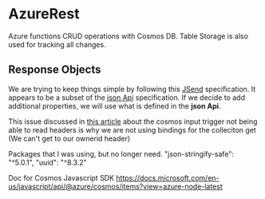 # AzureRest
Azure functions CRUD operations with Cosmos DB.  Table Storage is also used for tracking all changes.

## Response Objects
We are trying to keep things simple by following this [JSend](https://github.com/omniti-labs/jsend) specification.   It appears to be a subset of the [json Api](https://jsonapi.org/) specification.  If we decide to add additional properties, we will use what is defined in the **json Api**.

This issue discussed in [this article](https://github.com/Azure/azure-webjobs-sdk/issues/1726) about the cosmos input trigger not being able to read headers is why we are not using bindings for the colleciton get (We can't get to our ownerid header)


Packages that I was using, but no longer need.
    "json-stringify-safe": "^5.0.1",
    "uuid": "^8.3.2"

Doc for Cosmos Javascript SDK
https://docs.microsoft.com/en-us/javascript/api/@azure/cosmos/items?view=azure-node-latest